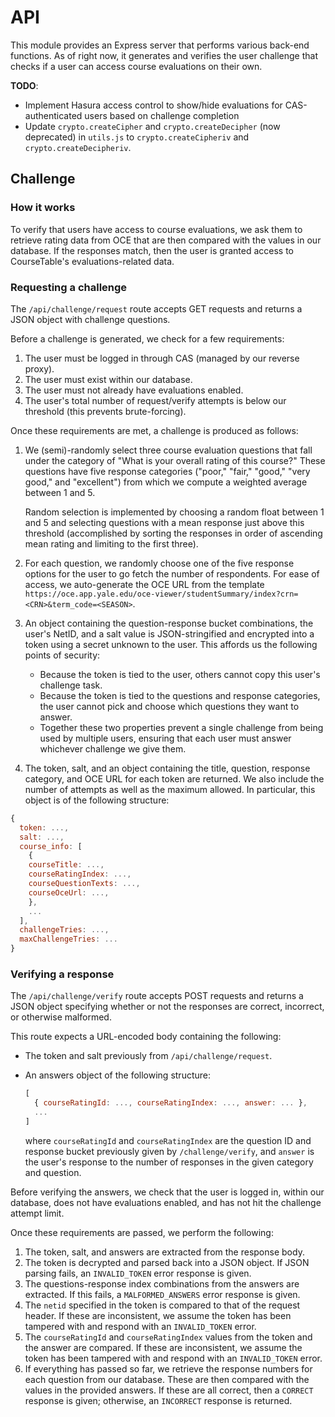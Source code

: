 # API

This module provides an Express server that performs various back-end functions. As of right now, it generates and verifies the user challenge that checks if a user can access course evaluations on their own.

**TODO**:

- Implement Hasura access control to show/hide evaluations for CAS-authenticated users based on challenge completion
- Update `crypto.createCipher` and `crypto.createDecipher` (now deprecated) in `utils.js` to `crypto.createCipheriv` and `crypto.createDecipheriv`.

## Challenge

### How it works

To verify that users have access to course evaluations, we ask them to retrieve rating data from OCE that are then compared with the values in our database. If the responses match, then the user is granted access to CourseTable's evaluations-related data.

### Requesting a challenge

The `/api/challenge/request` route accepts GET requests and returns a JSON object with challenge questions. 

Before a challenge is generated, we check for a few requirements:

1. The user must be logged in through CAS (managed by our reverse proxy).
2. The user must exist within our database.
3. The user must not already have evaluations enabled.
4. The user's total number of request/verify attempts is below our threshold (this prevents brute-forcing).

Once these requirements are met, a challenge is produced as follows:

1. We (semi)-randomly select three course evaluation questions that fall under the category of "What is your overall rating of this course?" These questions have five response categories ("poor," "fair," "good," "very good," and "excellent") from which we compute a weighted average between 1 and 5. 

   Random selection is implemented by choosing a random float between 1 and 5 and selecting questions with a mean response just above this threshold (accomplished by sorting the responses in order of ascending mean rating and limiting to the first three).

2. For each question, we randomly choose one of the five response options for the user to go fetch the number of respondents. For ease of access, we auto-generate the OCE URL from the template `https://oce.app.yale.edu/oce-viewer/studentSummary/index?crn=<CRN>&term_code=<SEASON>`.

3. An object containing the question-response bucket combinations, the user's NetID,  and a salt value is JSON-stringified and encrypted into a token using a secret unknown to the user. This affords us the following points of security:

   - Because the token is tied to the user, others cannot copy this user's challenge task.
   - Because the token is tied to the questions and response categories, the user cannot pick and choose which questions they want to answer.
   - Together these two properties prevent a single challenge from being used by multiple users, ensuring that each user must answer whichever challenge we give them.

4. The token, salt, and an object containing the title, question, response category, and OCE URL for each token are returned. We also include the number of attempts as well as the maximum allowed. In particular, this object is of the following structure:

```javascript
{
  token: ...,
  salt: ...,
  course_info: [
    {
    courseTitle: ...,
    courseRatingIndex: ...,
    courseQuestionTexts: ...,
    courseOceUrl: ...,
    },
    ...
  ],
  challengeTries: ...,
  maxChallengeTries: ...
}
```

### Verifying a response

The `/api/challenge/verify` route accepts POST requests and returns a JSON object specifying whether or not the responses are correct, incorrect, or otherwise malformed.

This route expects a URL-encoded body containing the following:

- The token and salt previously from `/api/challenge/request`.

- An answers object of the following structure:

  ```javascript
  [
    { courseRatingId: ..., courseRatingIndex: ..., answer: ... },
  	...
  ]
  ```

  where `courseRatingId` and `courseRatingIndex` are the question ID and response bucket previously given by `/challenge/verify`, and `answer` is the user's response to the number of responses in the given category and question.

Before verifying the answers, we check that the user is logged in, within our database, does not have evaluations enabled, and has not hit the challenge attempt limit.

Once these requirements are passed, we perform the following:

1. The token, salt, and answers are extracted from the response body.
2. The token is decrypted and parsed back into a JSON object. If JSON parsing fails, an `INVALID_TOKEN` error response is given.
3. The questions-response index combinations from the answers are extracted. If this fails, a `MALFORMED_ANSWERS` error response is given.
4. The `netid` specified in the token is compared to that of the request header. If these are inconsistent, we assume the token has been tampered with and respond with an `INVALID_TOKEN` error.
5. The `courseRatingId` and `courseRatingIndex` values from the token and the answer are compared. If these are inconsistent, we assume the token has been tampered with and respond with an `INVALID_TOKEN` error.
6. If everything has passed so far, we retrieve the response numbers for each question from our database. These are then compared with the values in the provided answers. If these are all correct, then a `CORRECT` response is given; otherwise, an `INCORRECT` response is returned.

